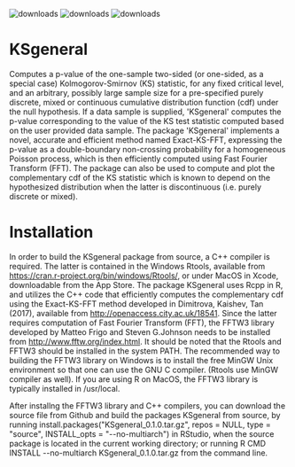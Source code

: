 ![downloads](https://cranlogs.r-pkg.org/badges/grand-total/KSgeneral)
![downloads](https://cranlogs.r-pkg.org/badges/KSgeneral)
![downloads](https://cranlogs.r-pkg.org/badges/last-week/KSgeneral)

# KSgeneral

Computes a p-value of the one-sample two-sided (or one-sided, as a special case) Kolmogorov-Smirnov (KS) statistic, for any fixed critical level, and an arbitrary, possibly large sample size for a pre-specified purely discrete, mixed or continuous cumulative distribution function (cdf) under the null hypothesis. If a data sample is supplied, 'KSgeneral' computes the p-value corresponding to the value of the KS test statistic computed based on the user provided data sample. The package 'KSgeneral' implements a novel, accurate and efficient method named Exact-KS-FFT, expressing the p-value as a double-boundary non-crossing probability for a homogeneous Poisson process, which is then efficiently computed using Fast Fourier Transform (FFT). The package can also be used to compute and plot the complementary cdf of the KS statistic which is known to depend on the hypothesized distribution when the latter is discontinuous (i.e. purely discrete or mixed).


# Installation
In order to build the KSgeneral package from source, a C++ compiler is required. The latter is contained in the Windows Rtools, available from https://cran.r-project.org/bin/windows/Rtools/, or under MacOS in Xcode, downloadable from the App Store.
The package KSgeneral uses Rcpp in R, and utilizes the C++ code that efficiently computes the complementary cdf using the Exact-KS-FFT method developed in Dimitrova, Kaishev, Tan (2017), available from http://openaccess.city.ac.uk/18541.
Since the latter requires computation of Fast Fourier Transform (FFT), the FFTW3 library developed by Matteo Frigo and Steven G.Johnson needs to be installed from http://www.fftw.org/index.html. 
It should be noted that the Rtools and FFTW3 should be installed in the system PATH.
The recommended way to building the FFTW3 library on Windows is to install the free MinGW Unix environment so that one can use the GNU C compiler. (Rtools use MinGW compiler as well). If you are using R on MacOS, the FFTW3 library is typically installed in /usr/local.

After installng the FFTW3 library and C++ compilers, you can download the source file from Github and build the packages KSgeneral from source, by running install.packages("KSgeneral_0.1.0.tar.gz", repos = NULL, type = "source", INSTALL_opts = "--no-multiarch") in RStudio, when the source package is located in the current working directory; or running R CMD INSTALL --no-multiarch KSgeneral_0.1.0.tar.gz from the command line.      

